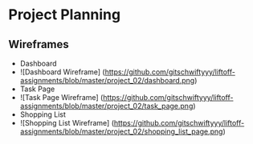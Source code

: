 # Project Planning
## Wireframes
* Dashboard
* ![Dashboard Wireframe] (https://github.com/gitschwiftyyy/liftoff-assignments/blob/master/project_02/dashboard.png)
* Task Page
* ![Task Page Wireframe] (https://github.com/gitschwiftyyy/liftoff-assignments/blob/master/project_02/task_page.png)
* Shopping List
* ![Shopping List Wireframe] (https://github.com/gitschwiftyyy/liftoff-assignments/blob/master/project_02/shopping_list_page.png)